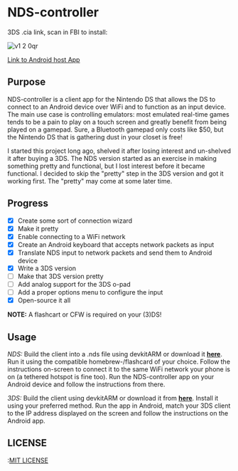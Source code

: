 NDS-controller
===============

3DS .cia link, scan in FBI to install:

![v1 2 0qr](https://user-images.githubusercontent.com/6605273/31918707-655dbfc8-b85e-11e7-9d66-0a5043f072d7.png)

[Link to Android host App](https://play.google.com/store/apps/details?id=com.ldvhrtn.ndscontroller)

## Purpose
NDS-controller is a client app for the Nintendo DS that allows the DS to 
connect to an Android device over WiFi and to function as an input device. 
The main use case is controlling emulators: most emulated real-time games 
tends to be a pain to play on a touch screen and greatly benefit from being 
played on a gamepad. Sure, a Bluetooth gamepad only costs like $50, but the 
Nintendo DS that is gathering dust in your closet is free!

I started this project long ago, shelved it after losing interest 
and un-shelved it after buying a 3DS. The NDS version started as an exercise 
in making something pretty and functional, but I lost interest before it became 
functional. I decided to skip the "pretty" step in the 3DS version and got it
working first. The "pretty" may come at some later time.


## Progress
- [x] Create some sort of connection wizard
- [x] Make it pretty
- [x] Enable connecting to a WiFi network
- [x] Create an Android keyboard that accepts network packets as input
- [x] Translate NDS input to network packets and send them to Android device
- [x] Write a 3DS version
- [ ] Make that 3DS version pretty
- [ ] Add analog support for the 3DS o-pad
- [ ] Add a proper options menu to configure the input
- [x] Open-source it all

**NOTE:** A flashcart or CFW is required on your (3)DS!

## Usage 

*NDS:*
Build the client into a .nds file using devkitARM or download it __[here](https://github.com/Louisvh/NDS-controller/releases/download/v1.2.0/NDS-controller.nds)__.
Run it using the compatible homebrew-/flashcard of your choice. Follow the 
instructions on-screen to connect it to the same WiFi network your phone is 
on (a tethered hotspot is fine too). Run the NDS-controller app on your 
Android device and follow the instructions from there.

*3DS:*
Build the client using devkitARM or download it from __[here](https://github.com/Louisvh/NDS-controller/releases/download/v1.2.0/NDS-controller.cia)__. Install it 
using your preferred method. Run the app in Android, match your 3DS client 
to the IP address displayed on the screen and follow the instructions on the 
Android app.


## LICENSE
:[MIT LICENSE](LICENSE)
